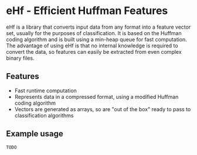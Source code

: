 # eHf - Efficient Huffman Features

eHf is a library that converts input data from any format into a feature vector set, usually for the purposes of classification. It is based on the Huffman coding algorithm and is built using a min-heap queue for fast computation. The advantage of using eHf is that no internal knowledge is required to convert the data, so features can easily be extracted from even complex binary files.


## Features

- Fast runtime computation
- Represents data in a compressed format, using a modified Huffman coding algorithm
- Vectors are generated as arrays, so are "out of the box" ready to pass to classification algorithms

## Example usage
```sh
TODO
```

